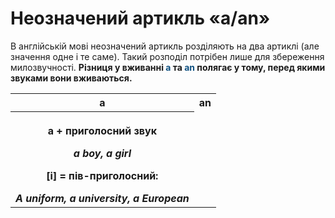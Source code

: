 # Неозначений артикль «a/an»

В англiйськiй мовi неозначений артикль роздiляють на два артиклi (але значення одне i те саме). Такий розподiл потрiбен лише для збереження милозвучностi. **Рiзниця у вживаннi <font color="#0F5181">a</font> та <font color="#0F5181">an</font> полягає у тому, перед якими звуками вони вживаються.**

<table>
<tr>
<th class="center">a</th>
<th class="center">an</th>
</tr>
<tr>
<th>
<p>a + приголосний звук</p>
<p><i>a boy, a girl</i></p>
<p>[i] = пiв-приголосний:</p>
<i>A uniform, a university,
a European</i>
</th>
</tr>
</table>